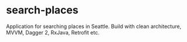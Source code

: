 # search-places
Application for searching places in Seattle. Build with clean architecture, MVVM, Dagger 2, RxJava, Retrofit etc.
